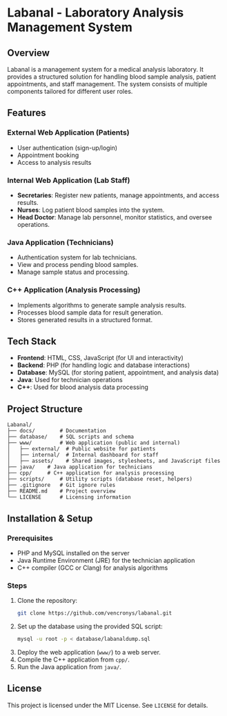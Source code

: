 # Labanal - Laboratory Analysis Management System

## Overview
Labanal is a management system for a medical analysis laboratory. It provides a structured solution for handling blood sample analysis, patient appointments, and staff management. The system consists of multiple components tailored for different user roles.

## Features
### External Web Application (Patients)
- User authentication (sign-up/login)
- Appointment booking
- Access to analysis results

### Internal Web Application (Lab Staff)
- **Secretaries**: Register new patients, manage appointments, and access results.
- **Nurses**: Log patient blood samples into the system.
- **Head Doctor**: Manage lab personnel, monitor statistics, and oversee operations.

### Java Application (Technicians)
- Authentication system for lab technicians.
- View and process pending blood samples.
- Manage sample status and processing.

### C++ Application (Analysis Processing)
- Implements algorithms to generate sample analysis results.
- Processes blood sample data for result generation.
- Stores generated results in a structured format.

## Tech Stack
- **Frontend**: HTML, CSS, JavaScript (for UI and interactivity)
- **Backend**: PHP (for handling logic and database interactions)
- **Database**: MySQL (for storing patient, appointment, and analysis data)
- **Java**: Used for technician operations
- **C++**: Used for blood analysis data processing

## Project Structure
```
Labanal/
├── docs/        # Documentation
├── database/    # SQL scripts and schema
├── www/         # Web application (public and internal)
│   ├── external/  # Public website for patients
│   ├── internal/  # Internal dashboard for staff
│   ├── assets/    # Shared images, stylesheets, and JavaScript files
├── java/    # Java application for technicians
├── cpp/     # C++ application for analysis processing
├── scripts/     # Utility scripts (database reset, helpers)
├── .gitignore   # Git ignore rules
├── README.md    # Project overview
└── LICENSE      # Licensing information
```

## Installation & Setup
### Prerequisites
- PHP and MySQL installed on the server
- Java Runtime Environment (JRE) for the technician application
- C++ compiler (GCC or Clang) for analysis algorithms

### Steps
1. Clone the repository:
   ```sh
   git clone https://github.com/vencronys/labanal.git
   ```
2. Set up the database using the provided SQL script:
   ```sh
   mysql -u root -p < database/labanaldump.sql
   ```
3. Deploy the web application (`www/`) to a web server.
4. Compile the C++ application from `cpp/`.
5. Run the Java application from `java/`.

## License
This project is licensed under the MIT License. See `LICENSE` for details.


